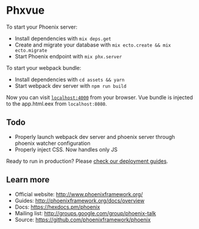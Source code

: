 # Phxvue

To start your Phoenix server:

  * Install dependencies with `mix deps.get`
  * Create and migrate your database with `mix ecto.create && mix ecto.migrate`
  * Start Phoenix endpoint with `mix phx.server`

To start your webpack bundle:

  * Install dependencies with `cd assets && yarn`
  * Start webpack dev server with `npm run build`

Now you can visit [`localhost:4000`](http://localhost:4000) from your browser. Vue bundle is injected to the app.html.eex from `localhost:8080`.

## Todo

  * Properly launch webpack dev server and phoenix server through phoenix watcher configuration
  * Properly inject CSS. Now handles only JS

Ready to run in production? Please [check our deployment guides](http://www.phoenixframework.org/docs/deployment).

## Learn more

  * Official website: http://www.phoenixframework.org/
  * Guides: http://phoenixframework.org/docs/overview
  * Docs: https://hexdocs.pm/phoenix
  * Mailing list: http://groups.google.com/group/phoenix-talk
  * Source: https://github.com/phoenixframework/phoenix
